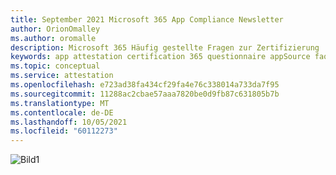 ```yaml
---
title: September 2021 Microsoft 365 App Compliance Newsletter
author: OrionOmalley
ms.author: oromalle
description: Microsoft 365 Häufig gestellte Fragen zur Zertifizierung
keywords: app attestation certification 365 questionnaire appSource faq newsletter
ms.topic: conceptual
ms.service: attestation
ms.openlocfilehash: e723ad38fa434cf29fa4e76c338014a733da7f95
ms.sourcegitcommit: 11288ac2cbae57aaa7820be0d9fb87c631805b7b
ms.translationtype: MT
ms.contentlocale: de-DE
ms.lasthandoff: 10/05/2021
ms.locfileid: "60112273"
---
```

![Bild1](../media/NewsletterSept2021.jpg)
